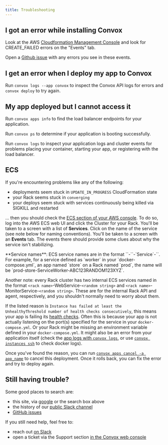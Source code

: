 ```yaml
---
title: Troubleshooting
---
```


## I got an error while installing Convox

Look at the AWS [Cloudformation Management Console](https://console.aws.amazon.com/cloudformation/home?region=us-east-1) and look for CREATE_FAILED errors on the "Events" tab.

Open a [Github issue](https://github.com/convox/rack/issues/new) with any errors you see in these events.

## I get an error when I deploy my app to Convox

Run `convox logs --app convox` to inspect the Convox API logs for errors and `convox deploy` to try again.

## My app deployed but I cannot access it

Run `convox apps info` to find the load balancer endpoints for your application.

Run `convox ps` to determine if your application is booting successfully.

Run `convox logs` to inspect your application logs and cluster events for problems placing your container, starting your app, or registering with the load balancer.


## ECS

If you're encountering problems like any of the following:

- deployments seem stuck in `UPDATE_IN_PROGRESS` CloudFormation state
- your Rack seems stuck in `converging`
- your deploys seem stuck with services continuously being killed via SIGKILL and restarted

... then you should check the [ECS section of your AWS console](https://console.aws.amazon.com/ecs/home). To do so, log into the AWS ECS web UI and click the Cluster for your Rack. You'll be taken to a screen with a list of **Services**. Click on the name of the service (see note below for naming conventions). You'll be taken to a screen with an **Events** tab. The events there should provide some clues about why the service isn't stabilizing.

<div class="block-callout block-show-callout type-info" markdown="1">
**Service names**: ECS service names are in the format `<rack name>`-`<app name>`-`Service<ServiceName>`-`<random string>`. For example, for a service defined as `worker` in your `docker-compose.yml`, an app named `store` on a Rack named `prod`, the name will be `prod-store-ServiceWorker-ABC123RANDOM123XYZ`.

Another note: every Rack cluster has two internal ECS services named in the format `<rack name>`-WebService-`<random string>` and `<rack name>`-MonitorService-`<random string>`. These are for the internal Rack API and agent, respectively, and you shouldn't normally need to worry about them.
</div>

If the listed reason is `Instance has failed at least the UnhealthyThreshold number of health checks consecutively`, this means your app is failing its [health checks](/docs/rolling-updates/#health-checks). Often this is because your app is not actually listening on the port(s) specified for the service in your `docker-compose.yml`. Or your Rack might be missing an environment variable defined in your `docker-compose.yml`. It might also be an error from your application itself (check the [app logs with `convox logs`](/docs/debugging/#convox-logs), or use [`convox instances ssh`](/docs/debugging/#convox-instances-ssh) to check docker logs).

Once you've found the reason, you can run [`convox apps cancel -a app_name`](/docs/deploying-to-convox/#canceling-a-deployment) to cancel this deployment. Once it rolls back, you can fix the error and try to deploy again.


## Still having trouble?

Some good places to search are:

- this site, via [google](https://www.google.com/search?q=site%3Aconvox.com) or the search box above
- the history of our [public Slack channel](https://invite.convox.com/)
- [GitHub issues](https://github.com/convox/rack/issues)

If you still need help, feel free to:

- reach out [on Slack](https://invite.convox.com/)
- open a ticket via the Support section [in the Convox web console](https://console.convox.com/)
